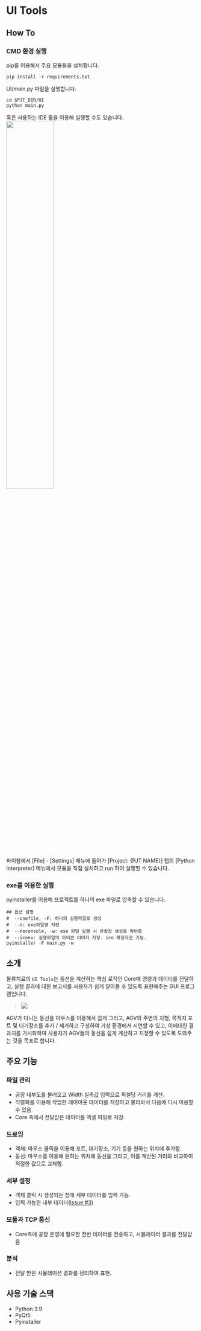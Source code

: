 # UI Tools

## How To

### CMD 환경 실행
pip를 이용해서 주요 모듈들을 설치합니다.
```shell
pip install -r requirements.txt
```
UI/main.py 파일을 실행합니다.
```shell
cd $PJT_DIR/UI
python main.py
```
혹은 사용하는 IDE 툴을 이용해 실행할 수도 있습니다. \
<img src="/uploads/da018b2421624cb54b8b704c2aecea65/image.png" Width="50%" height="50%"> \
파이참에서 [File] - [Settings] 메뉴에 들어가 [Project: {PJT NAME}] 탭의 [Python Interpreter] 메뉴에서 모듈을 직접 설치하고 run 하여 실행할 수 있습니다.

### exe를 이용한 실행
pyinstaller를 이용해 프로젝트를 하나의 exe 파일로 압축할 수 있습니다.
```shell
## 옵션 설명
#  --onefile, -F: 하나의 실행파일로 생성
#  --n: exe파일명 지정
#  --noconsole, -w: exe 파일 실행 시 콘솔창 생성을 막아줌
#  --icon=: 실행파일의 아이콘 이미지 지정. ico 확장자만 가능.
pyinstaller -F main.py -w
```

## 소개
물류치료의 `UI Tools`는 동선을 계산하는 핵심 로직인 Core에 명령과 데이터를 전달하고, 실행 결과에 대한 보고서를 사용자가 쉽게 알아볼 수 있도록 표현해주는 GUI 프로그램입니다.

> <img src="/uploads/30610939f8a3ddf161ec2297ca8282f9/image.png">

AGV가 다니는 동선을 마우스를 이용해서 쉽게 그리고, AGV와 주변의 지형, 목적지 포트 및 대기장소를 추가 / 제거하고 구성하여 가상 환경에서 시연할 수 있고, 이에대한 결과치를 가시화하여 사용자가 AGV들의 동선을 쉽게 계산하고 지정할 수 있도록 도와주는 것을 목표로 합니다.

## 주요 기능

### 파일 관리
- 공장 내부도를 불러오고 Width 실측값 입력으로 픽셀당 거리를 계산.
- 직렬화를 이용해 작업한 레이아웃 데이터를 저장하고 불러와서 다음에 다시 이용할 수 있음
- Core 측에서 전달받은 데이터를 엑셀 파일로 저장.

### 드로잉
- 객체: 마우스 클릭을 이용해 포트, 대기장소, 기기 등을 원하는 위치에 추가함.
- 동선: 마우스를 이용해 원하는 위치에 동선을 그리고, 이를 계산된 거리와 비교하여 적절한 값으로 교체함.


### 세부 설정
- 객체 클릭 시 생성되는 창에 세부 데이터를 입력 가능.
- 입력 가능한 내부 데이터([Issue #3](https://lab.ssafy.com/s05-final/S05P31F006/-/issues/3))


### 모듈과 TCP 통신
- Core측에 공장 운영에 필요한 전반 데이터를 전송하고, 시뮬레이터 결과를 전달받음


### 분석
- 전달 받은 시뮬레이션 결과를 정리하여 표현.

## 사용 기술 스택
- Python 3.9
- PyQt5
- Pyinstaller
